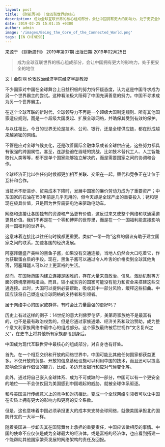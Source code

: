 ```yaml
---
layout: post
title: 《财新周刊》｜做互联世界的核心
description: 成为全球互联世界的核心组成部分，会让中国拥有更大的影响力，处于更安全的地位
date: 2019-02-25 15:01:35 +0300
author: admin
image: '/images/Being_the_Core_of_the_Connected_World.png'
tags: [IN CHINESE]
---
```

来源于 《财新周刊》 2019年第07期 出版日期 2019年02月25日

> 成为全球互联世界的核心组成部分，会让中国拥有更大的影响力，处于更安全的地位

文｜金刻羽
伦敦政治经济学院经济学副教授

不少国家对中国在全球舞台上日益积极的努力持怀疑态度，认为这是中国寻求成为另一个世界霸主的尝试。这种看法极大阻碍了中国充满善意的努力。中国不寻求成为另一个世界霸主。

在这个全球互联的新时代，全球领导力不再是一个超级大国制定规则、所有其他国家适应规则，而是一个超级大国发起、扩展全球网络，并确保其受到有效的保护。

与以往相比，今日的世界无论是技术、公司、银行，还是全球供应链，都在形成越来越紧密的网络。

不管是应对全球气候变化，还是改善国际金融体系或者全球供应链，这些努力都具有很强的跨国属性。甚至，连那些迫在眉睫的挑战，比如技术替代工人、人工智能取代人类等等，都不是单个国家能够独立解决的，而是需要国家之间的协调和合作。

全球经济正比以往任何时候都更加相互关联、交织在一起。替代和竞争正在让位于互补和合作。

当技术不断进步、贸易成本下降时，发展中国家的廉价劳动力成为了重要资产；中东国家的石油在150年前是几乎无用的，但今天却是全球产出的重要投入；铑和锂现在极具价值，只是因为世界需要电池来驱动电动车。

网络和连接让各国独有的资源和产品更有价值，这反过来又使整个网络和联通渠道更具价值。我们不再是在一个零和博弈的世界里，而是在一个一国福利能直接影响另一国福利的世界中。

这意味着连接比以往任何时候都更重要。类似“一带一路”这样的倡议有助于建立国家之间的联系，加速各国的经济发展。

阿塞拜疆盛产美味的黑鱼子酱，如果没有交通连接，当地人仍然会大口吃着它，作为获取蛋白质的手段。现在，黑鱼子酱可以通过令人咋舌的价格卖到全球其他角落，阿塞拜疆人可以过上更富裕的生活。

然而，在国际范围内建立连接是困难的，存在大量来自政治、信息、激励机制等方面的跨境摩擦和扭曲。而且，较小或贫穷的国家可能没有能力和资金来搭建这些交通连接。此时，大国可以提供必要帮助，吸收其中一部分风险，缓释这些扭曲。中国应该将自己塑造成全球网络的支持者和引领者。

居于网络中心的国家或群体，有时会比力量最强的更好吗？

历史上有过这样的例子：14世纪的意大利佛罗伦萨，美第奇家族绝不是最富有的，也不是最有政治权势的，但是它通过家族通婚、经济关系和政治赞助，成为整个意大利家族网络中最中心的组成部分。这个家族最终被后世视作“文艺复兴之父”，在史书上将其他所有家族都甩到身后。

中国成为现代互联世界中最核心的组成部分，对自身也有好处。

首先，在一个相互交织和开放的网络世界中，中国可能比其他任何国家都获益更多。不仅开放的贸易、开放的信息基础设施可以利用中国的技术，而且还可以提高影响全球合作倡议的能力，比如，多边开发银行和应对气候变化等。

此外，通过将自己嵌入全球体系、成为不可或缺的一部分，中国可以有一个更安全的地位——不会仅仅因为美国感到中国崛起的威胁，就被全球体系驱逐。

和与美国进行传统意义上的竞争和对抗相比，变成一个全球网络引领者可以让中国在实质上拥有更大的影响力和更高的安全系数。

但是，这也意味着中国必须承担更大的成本来支持全球网络，就像美国承担北约国防开支的一大半一样。

随着美国进一步卸去其在国际舞台上承担的重要责任，中国应该做相反的事情。中国的使命不应仅仅是成为全球最大的经济体，或是富裕的经济体，也应看到搭建一个能帮助其他国家繁荣发展的网络架构的责任及回报。
